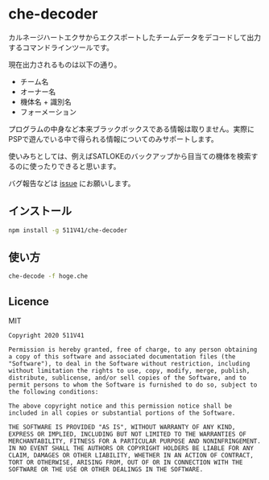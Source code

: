 # che-decoder

カルネージハートエクサからエクスポートしたチームデータをデコードして出力するコマンドラインツールです。

現在出力されるものは以下の通り。

- チーム名
- オーナー名
- 機体名 + 識別名
- フォーメーション

プログラムの中身など本来ブラックボックスである情報は取りません。実際にPSPで遊んでいる中で得られる情報についてのみサポートします。

使いみちとしては、例えばSATLOKEのバックアップから目当ての機体を検索するのに使ったりできると思います。

バグ報告などは [issue](https://github.com/511V41/che-decoder/issues) にお願いします。

## インストール

```sh
npm install -g 511V41/che-decoder
```

## 使い方

```sh
che-decode -f hoge.che
```

## Licence

MIT

```
Copyright 2020 511V41

Permission is hereby granted, free of charge, to any person obtaining a copy of this software and associated documentation files (the "Software"), to deal in the Software without restriction, including without limitation the rights to use, copy, modify, merge, publish, distribute, sublicense, and/or sell copies of the Software, and to permit persons to whom the Software is furnished to do so, subject to the following conditions:

The above copyright notice and this permission notice shall be included in all copies or substantial portions of the Software.

THE SOFTWARE IS PROVIDED "AS IS", WITHOUT WARRANTY OF ANY KIND, EXPRESS OR IMPLIED, INCLUDING BUT NOT LIMITED TO THE WARRANTIES OF MERCHANTABILITY, FITNESS FOR A PARTICULAR PURPOSE AND NONINFRINGEMENT. IN NO EVENT SHALL THE AUTHORS OR COPYRIGHT HOLDERS BE LIABLE FOR ANY CLAIM, DAMAGES OR OTHER LIABILITY, WHETHER IN AN ACTION OF CONTRACT, TORT OR OTHERWISE, ARISING FROM, OUT OF OR IN CONNECTION WITH THE SOFTWARE OR THE USE OR OTHER DEALINGS IN THE SOFTWARE.
```
